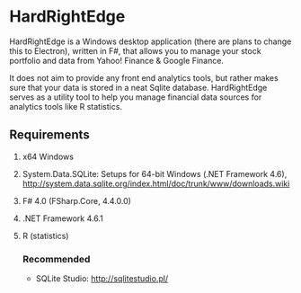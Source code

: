 # HardRightEdge

HardRightEdge is a Windows desktop application (there are plans to change this to Electron), written in F#, that allows you to manage your stock portfolio and data from Yahoo! Finance & Google Finance.

It does not aim to provide any front end analytics tools, but rather makes sure that your data is stored in a neat Sqlite database. HardRightEdge serves as a utility tool to help you manage financial data sources for analytics tools like R statistics.

## Requirements

1. x64 Windows
2. System.Data.SQLite: Setups for 64-bit Windows (.NET Framework 4.6), http://system.data.sqlite.org/index.html/doc/trunk/www/downloads.wiki
3. F# 4.0 (FSharp.Core, 4.4.0.0)
4. .NET Framework 4.6.1
5. R (statistics)

	### Recommended

	* SQLite Studio: http://sqlitestudio.pl/
